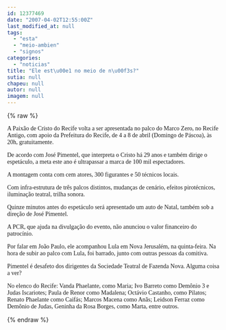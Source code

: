 ```yaml
---
id: 12377469
date: "2007-04-02T12:55:00Z"
last_modified_at: null
tags:
  - "esta"
  - "meio-ambien"
  - "signos"
categories:
  - "noticias"
title: "Ele est\u00e1 no meio de n\u00f3s?"
sutia: null
chapeu: null
autor: null
imagem: null
---
```

{% raw %}
<p><P><FONT face=Verdana>A Paixão de Cristo do Recife volta a ser apresentada no palco do Marco Zero, no Recife Antigo, com apoio da Prefeitura do Recife, de 4 a 8 de abril (Domingo de Páscoa), às 20h, gratuitamente. </FONT></P></p>
<p><P><FONT face=Verdana>De acordo com José Pimentel, que interpreta o Cristo há 29 anos e também dirige o espetáculo, a meta este ano é ultrapassar a marca de 100 mil espectadores. </FONT></P></p>
<p><P><FONT face=Verdana>A montagem conta com cem atores, 300 figurantes e 50 técnicos locais. </FONT></P></p>
<p><P><FONT face=Verdana>Com infra-estrutura de três palcos distintos, mudanças de cenário, efeitos pirotécnicos, iluminação teatral, trilha sonora. </FONT></P></p>
<p><P><FONT face=Verdana>Quinze minutos antes do espetáculo será apresentado um auto de Natal, também sob a direção de José Pimentel.</FONT></P></p>
<p><P><FONT face=Verdana>A PCR, que ajuda na divulgação do evento, não anunciou o valor financeiro do patrocínio.</FONT></P></p>
<p><P><FONT face=Verdana>Por falar em João Paulo, ele acompanhou Lula em Nova Jerusalém, na quinta-feira. Na hora de subir ao palco com Lula, foi barrado, junto com outras pessoas da comitiva.</FONT></P></p>
<p><P><FONT face=Verdana>Pimentel é desafeto dos dirigentes da Sociedade Teatral de Fazenda Nova. Alguma coisa a ver?</FONT></P></p>
<p><P><FONT face=Verdana>No elenco do Recife: Vanda Phaelante, como Maria; Ivo Barreto como Demônio 3 e Judas Iscariotes; Paula de Renor como Madalena; Octávio Castanho, como Pilatos; Renato Phaelante como Caifás; Marcos Macena como Anãs; Leidson Ferraz como Demônio de Judas, Geninha da Rosa Borges, como Marta, entre outros. </FONT></P> </p>
{% endraw %}